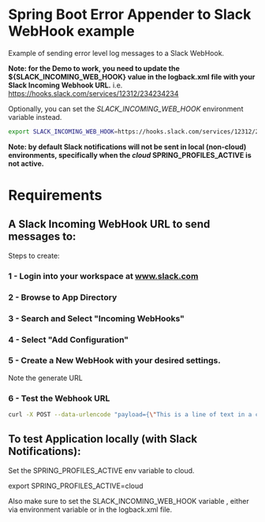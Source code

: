 # Spring Boot Error Appender to Slack WebHook example

Example of sending error level log messages to a Slack WebHook.

**Note: for the Demo to work, you need to update the ${SLACK_INCOMING_WEB_HOOK} value in the logback.xml file with your Slack Incoming Webhook URL.**
i.e.  <webhookUri>https://hooks.slack.com/services/12312/234234234</webhookUri>

Optionally, you can set the *SLACK_INCOMING_WEB_HOOK* environment variable instead.
```sh
export SLACK_INCOMING_WEB_HOOK=https://hooks.slack.com/services/12312/234234

```
**Note: by default Slack notifications will not be sent in local (non-cloud) environments, specifically when the *cloud* SPRING_PROFILES_ACTIVE is not active.**

# Requirements

## A Slack Incoming WebHook URL to send messages to:

Steps to create:

### 1 - Login into your workspace at www.slack.com

### 2 - Browse to App Directory

### 3 - Search and Select "Incoming WebHooks"

### 4 - Select "Add Configuration"

### 5 - Create a New WebHook with your desired settings.

Note the generate URL

### 6 - Test the Webhook URL

```sh
curl -X POST --data-urlencode "payload={\"This is a line of text in a channel.\nAnd this is another line of text.\"}"" INSERT_YOUR_WEB_HOOK_URL_HERE
```

## To test Application locally (with Slack Notifications):

Set the SPRING_PROFILES_ACTIVE env variable to cloud.

export SPRING_PROFILES_ACTIVE=cloud

Also make sure to set the SLACK_INCOMING_WEB_HOOK variable , either via environment variable or in the logback.xml file.